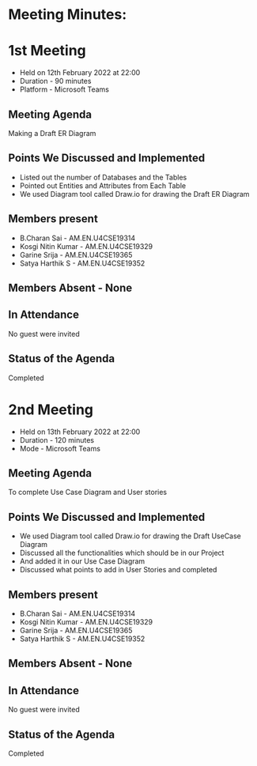 # Meeting Minutes:
# 1st Meeting
* Held on 12th  February 2022 at 22:00 
* Duration - 90 minutes  
* Platform - Microsoft Teams

## Meeting Agenda 
Making a Draft ER Diagram

## Points We Discussed and Implemented 
* Listed out the number of  Databases  and the Tables
* Pointed out Entities and Attributes from Each Table
* We used Diagram tool called Draw.io for drawing the Draft ER Diagram

## Members present
* B.Charan Sai           - AM.EN.U4CSE19314
* Kosgi Nitin Kumar   - AM.EN.U4CSE19329
* Garine Srija             - AM.EN.U4CSE19365
* Satya Harthik  S      - AM.EN.U4CSE19352

## Members Absent - None

## In Attendance
No guest were invited

## Status of the Agenda
Completed





# 2nd Meeting
* Held on 13th  February 2022 at 22:00
* Duration - 120 minutes  
* Mode - Microsoft Teams

## Meeting Agenda 
To complete Use Case Diagram and User stories


## Points We Discussed and Implemented 
* We used Diagram tool called Draw.io for drawing the Draft UseCase Diagram
* Discussed all the functionalities which should be in our Project 
* And added it in our Use Case Diagram
* Discussed what points to add in User Stories and completed

## Members present
* B.Charan Sai           - AM.EN.U4CSE19314
* Kosgi Nitin Kumar   - AM.EN.U4CSE19329
* Garine Srija             - AM.EN.U4CSE19365
* Satya Harthik  S      - AM.EN.U4CSE19352

## Members Absent - None

## In Attendance
No guest were invited

## Status of the Agenda
Completed
